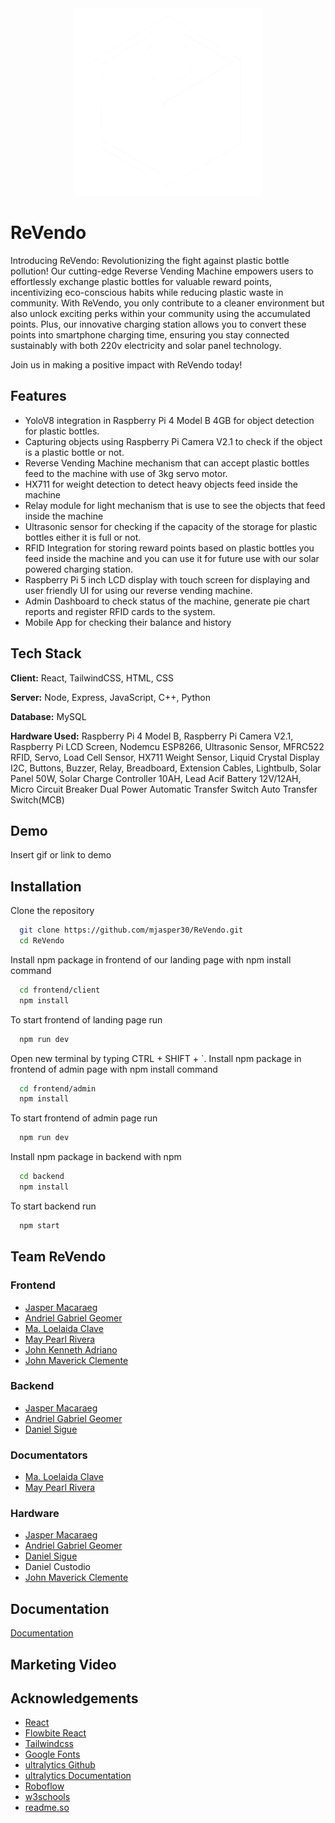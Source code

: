 ﻿<div align="center">
  <img height="300" src="https://github.com/mjasper30/ReVendo/blob/main/frontend/admin/src/assets/Revendo-icon.png?raw=true"  />
</div>

# ReVendo

Introducing ReVendo: Revolutionizing the fight against plastic bottle pollution! Our cutting-edge Reverse Vending Machine empowers users to effortlessly exchange plastic bottles for valuable reward points, incentivizing eco-conscious habits while reducing plastic waste in community. With ReVendo, you only contribute to a cleaner environment but also unlock exciting perks within your community using the accumulated points. Plus, our innovative charging station allows you to convert these points into smartphone charging time, ensuring you stay connected sustainably with both 220v electricity and solar panel technology. 

Join us in making a positive impact with ReVendo today!

## Features

- YoloV8 integration in Raspberry Pi 4 Model B 4GB for object detection for plastic bottles.
- Capturing objects using Raspberry Pi Camera V2.1 to check if the object is a plastic bottle or not.
- Reverse Vending Machine mechanism that can accept plastic bottles feed to the machine with use of 3kg servo motor.
- HX711 for weight detection to detect heavy objects feed inside the machine
- Relay module for light mechanism that is use to see the objects that feed inside the machine
- Ultrasonic sensor for checking if the capacity of the storage for plastic bottles either it is full or not.
- RFID Integration for storing reward points based on plastic bottles you feed inside the machine and you can use it for future use with our solar powered charging station.
- Raspberry Pi 5 inch LCD display with touch screen for displaying and user friendly UI for using our reverse vending machine.
- Admin Dashboard to check status of the machine, generate pie chart reports and register RFID cards to the system.
- Mobile App for checking their balance and history

## Tech Stack

**Client:** React, TailwindCSS, HTML, CSS

**Server:** Node, Express, JavaScript, C++, Python

**Database:** MySQL

**Hardware Used:** Raspberry Pi 4 Model B, Raspberry Pi Camera V2.1, Raspberry Pi LCD Screen, Nodemcu ESP8266, Ultrasonic Sensor, MFRC522 RFID, Servo, Load Cell Sensor, HX711 Weight Sensor, Liquid Crystal Display I2C, Buttons, Buzzer, Relay, Breadboard, Extension Cables, Lightbulb, Solar Panel 50W, Solar Charge Controller 10AH, Lead Acif Battery 12V/12AH, Micro Circuit Breaker Dual Power Automatic Transfer Switch Auto Transfer Switch(MCB)

## Demo

Insert gif or link to demo

## Installation

Clone the repository

```bash
  git clone https://github.com/mjasper30/ReVendo.git
  cd ReVendo
```

Install npm package in frontend of our landing page with npm install command

```bash
  cd frontend/client
  npm install
```

To start frontend of landing page run

```bash
  npm run dev
```

Open new terminal by typing CTRL + SHIFT + `. Install npm package in frontend of admin page with npm install command

```bash
  cd frontend/admin
  npm install
```

To start frontend of admin page run

```bash
  npm run dev
```

Install npm package in backend with npm

```bash
  cd backend
  npm install
```

To start backend run

```bash
  npm start
```

## Team ReVendo

### Frontend

- [Jasper Macaraeg](https://github.com/mjasper30)
- [Andriel Gabriel Geomer](https://github.com/J-i-w-o-o)
- [Ma. Loelaida Clave](https://github.com/leee01)
- [May Pearl Rivera](https://github.com/Nepheleee)
- [John Kenneth Adriano](https://github.com/jkamogus)
- [John Maverick Clemente](https://github.com/MaestroMavs)

### Backend

- [Jasper Macaraeg](https://github.com/mjasper30)
- [Andriel Gabriel Geomer](https://github.com/J-i-w-o-o)
- [Daniel Sigue](https://github.com/dnlsigue)

### Documentators

- [Ma. Loelaida Clave](https://github.com/leee01)
- [May Pearl Rivera](https://github.com/Nepheleee)

### Hardware

- [Jasper Macaraeg](https://github.com/mjasper30)
- [Andriel Gabriel Geomer](https://github.com/J-i-w-o-o)
- [Daniel Sigue](https://github.com/dnlsigue)
- Daniel Custodio
- [John Maverick Clemente](https://github.com/MaestroMavs)

## Documentation

[Documentation](https://linktodocumentation)

## Marketing Video

## Acknowledgements

- [React](https://react.dev/)
- [Flowbite React](https://www.flowbite-react.com/)
- [Tailwindcss](https://tailwindcss.com/)
- [Google Fonts](https://fonts.google.com/)
- [ultralytics Github](https://github.com/ultralytics/ultralytics)
- [ultralytics Documentation](https://docs.ultralytics.com/)
- [Roboflow](https://roboflow.com/)
- [w3schools](https://www.w3schools.com/)
- [readme.so](https://readme.so/)
